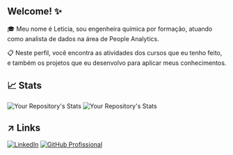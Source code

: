 ## Welcome! :sparkles:
🎓 Meu nome é Leticia, sou engenheira química por formação, atuando como analista de dados na área de People Analytics.

📋 Neste perfil, você encontra as atividades dos cursos que eu tenho feito, e também os projetos que eu desenvolvo para aplicar meus conhecimentos.

## 📈 Stats
 
![Your Repository's Stats](https://github-readme-stats.vercel.app/api?username=leticiafaria7&show_icons=true&theme=omni&card_width=1000px)
![Your Repository's Stats](https://github-readme-stats.vercel.app/api/top-langs/?username=leticiafaria7&theme=omni&card_width=1000px)

## ↗️ Links
[![LinkedIn](https://img.shields.io/badge/linkedin-0A66C2?style=for-the-badge&logo=LinkedIn&logoColor=white)](https://www.linkedin.com/in/leticiaemanuellafaria/) [![GitHub Profissional](https://img.shields.io/badge/github_profissional-282828?style=for-the-badge&logo=GitHub&logoColor=white)](https://www.github.com/leticiafaria26)
